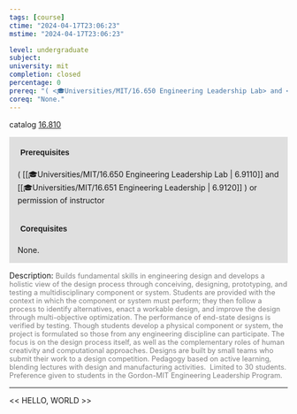 ```yaml
---
tags: [course]
ctime: "2024-04-17T23:06:23"
mstime: "2024-04-17T23:06:23"

level: undergraduate
subject: 
university: mit
completion: closed
percentage: 0
prereq: "( <🎓Universities/MIT/16.650 Engineering Leadership Lab> and <🎓Universities/MIT/16.651 Engineering Leadership> ) or permission of instructor"
coreq: "None."
---
```


catalog [16.810](http://student.mit.edu/catalog/m16b.html#16.810)

<span style="display: block; padding: 15px; background-color: rgb(100, 100, 100, 0.2);"><font id="m_prereq1480_0" style="display: block; font-family: Arial, sans-serif; font-weight: bold; padding: 5px">Prerequisites</font><br><span id="prereq1480_0">( [[🎓Universities/MIT/16.650 Engineering Leadership Lab | 6.9110]] and [[🎓Universities/MIT/16.651 Engineering Leadership | 6.9120]] ) or permission of instructor</span></span>
<span style="display: block; padding: 15px; background-color: rgb(100, 100, 100, 0.2);"><font id="m_coreq1480_0" style="display: block; font-family: Arial, sans-serif; font-weight: bold; padding: 5px">Corequisites</font><br><span id="coreq1480_0">None.</span></span>

<font style="">Description:</font>
<font style="color: grey; font-size: 0.8rem;">Builds fundamental skills in engineering design and develops a holistic view of the design process through conceiving, designing, prototyping, and testing a multidisciplinary component or system. Students are provided with the context in which the component or system must perform; they then follow a process to identify alternatives, enact a workable design, and improve the design through multi-objective optimization. The performance of end-state designs is verified by testing. Though students develop a physical component or system, the project is formulated so those from any engineering discipline can participate. The focus is on the design process itself, as well as the complementary roles of human creativity and computational approaches. Designs are built by small teams who submit their work to a design competition. Pedagogy based on active learning, blending lectures with design and manufacturing activities.  Limited to 30 students. Preference given to students in the Gordon-MIT Engineering Leadership Program.</font>



---

<< HELLO, WORLD >>
